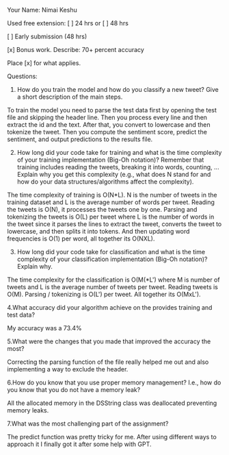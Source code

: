 Your Name: Nimai Keshu

Used free extension: [ ] 24 hrs or [ ] 48 hrs

[ ] Early submission (48 hrs)

[x] Bonus work. Describe: 70+ percent accuracy

Place [x] for what applies.

Questions:
1. How do you train the model and how do you classify a new tweet? Give a short description of the main steps.
   
To train the model you need to parse the test data first by opening the test file and skipping the header line. Then you process every line and then extract the id and the text. After that, you convert to lowercase and then tokenize the tweet. Then you compute the sentiment score, predict the sentiment, and output predictions to the results file. 

2. How long did your code take for training and what is the time complexity of your training implementation (Big-Oh notation)? Remember that training includes reading the tweets, breaking it into words, counting, ... Explain why you get this complexity (e.g., what does N stand for and how do your data structures/algorithms affect the complexity).
   
The time complexity of training is O(N*L). N is the number of tweets in the training dataset and L is the average number of words per tweet. Reading the tweets is O(N), it processes the tweets one by one. Parsing and tokenizing the tweets is O(L) per tweet where L is the number of words in the tweet since it parses the lines to extract the tweet, converts the tweet to lowercase, and then splits it into tokens. And then updating word frequencies is O(1) per word, all together its O(NXL).

3. How long did your code take for classification and what is the time complexity of your classification implementation (Big-Oh notation)? Explain why.
   
The time complexity for the classification is O(M(*L') where M is number of tweets and L is the average number of tweets per tweet. Reading tweets is O(M). Parsing / tokenizing is O(L') per tweet. All together its O(MxL').

4.What accuracy did your algorithm achieve on the provides training and test data?

My accuracy was a 73.4%

5.What were the changes that you made that improved the accuracy the most?

Correcting the parsing function of the file really helped me out and also implementing a way to exclude the header. 

6.How do you know that you use proper memory management? I.e., how do you know that you do not have a memory leak?

All the allocated memory in the DSString class was deallocated preventing memory leaks.

7.What was the most challenging part of the assignment?

The predict function was pretty tricky for me. After using different ways to approach it I finally got it after some help with GPT.
